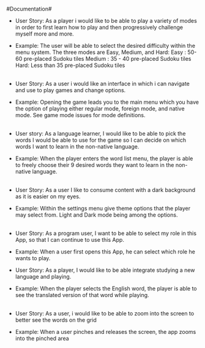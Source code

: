 #Documentation#

- User Story: As a player i would like to be able to play a variety of modes in order to first learn how to play and then progressively challenge myself more and more.

- Example: The user will be able to select the desired difficulty within the menu system. The three modes are Easy, Medium, and Hard:
Easy : 50-60 pre-placed Sudoku tiles
Medium : 35 - 40 pre-placed Sudoku tiles
Hard: Less than 35 pre-placed Sudoku tiles<br/><br/>
- User Story: As a user i would like an interface in which i can navigate and use to play games and change options.
- Example: Opening the game leads you to the main menu which you have the option of playing either regular mode, foreign mode, and native mode. See game mode issues for mode definitions.<br/><br/>

- User story: As a language learner, I would like to be able to pick the words I would be able to use for the game so I can decide on which words I want to learn in the non-native language.
- Example: When the player enters the word list menu, the player is able to freely choose their 9 desired words they want to learn in the non-native language.<br/><br/>

- User Story: As a user I like to consume content with a dark background as it is easier on my eyes.
- Example: Within the settings menu give theme options that the player may select from. Light and Dark mode being among the options.<br/><br/>
- User Story: As a program user, I want to be able to select my role in this App, so that I can continue to use this App.
- Example: When a user first opens this App, he can select which role he wants to play.
- User Story: As a player, I would like to be able integrate studying a new language and playing.
- Example: When the player selects the English word, the player is able to see the translated version of that word while playing.<br/><br/>
- User Story: As a user, i would like to be able to zoom into the screen to better see the words on the grid
- Example: When a user pinches and releases the screen, the app zooms into the pinched area<br/><br/>
